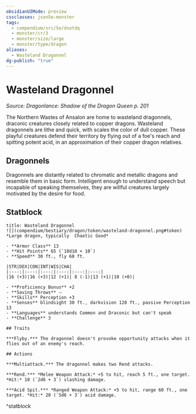 ```yaml
---
obsidianUIMode: preview
cssclasses: json5e-monster
tags:
  - compendium/src/5e/dsotdq
  - monster/cr/3
  - monster/size/large
  - monster/type/dragon
aliases:
  - Wasteland Dragonnel
dg-publish: "true"
---
```

# Wasteland Dragonnel
*Source: Dragonlance: Shadow of the Dragon Queen p. 201*  

The Northern Wastes of Ansalon are home to wasteland dragonnels, draconic creatures closely related to copper dragons. Wasteland dragonnels are lithe and quick, with scales the color of dull copper. These playful creatures defend their territory by flying out of a foe's reach and spitting potent acid, in an approximation of their copper dragon relatives.

## Dragonnels

Dragonnels are distantly related to chromatic and metallic dragons and resemble them in basic form. Intelligent enough to understand speech but incapable of speaking themselves, they are willful creatures largely motivated by the desire for food.

## Statblock

```ad-statblock
title: Wasteland Dragonnel
![](compendium/bestiary/dragon/token/wasteland-dragonnel.png#token)
*Large dragon, typically  Chaotic Good*

- **Armor Class** 13 
- **Hit Points** 65 (`10d10 + 10`)
- **Speed** 30 ft., fly 60 ft.

|STR|DEX|CON|INT|WIS|CHA|
|:---:|:---:|:---:|:---:|:---:|:---:|
|16 (+3)|16 (+3)|12 (+1)| 8 (-1)|13 (+1)|10 (+0)|

- **Proficiency Bonus** +2
- **Saving Throws** ⏤
- **Skills** Perception +3
- **Senses** blindsight 30 ft., darkvision 120 ft., passive Perception 13
- **Languages** understands Common and Draconic but can't speak
- **Challenge** 3

## Traits

***Flyby.*** The dragonnel doesn't provoke opportunity attacks when it flies out of an enemy's reach.

## Actions

***Multiattack.*** The dragonnel makes two Rend attacks.

***Rend.*** *Melee Weapon Attack:* +5 to hit, reach 5 ft., one target. *Hit:* 10 (`2d6 + 3`) slashing damage.

***Acid Spit.*** *Ranged Weapon Attack:* +5 to hit, range 60 ft., one target. *Hit:* 20 (`5d6 + 3`) acid damage.
```
^statblock